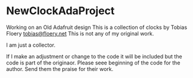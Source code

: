 # NewClockAdaProject
Working on an Old Adafruit design
This is a collection of clocks by Tobias Floery <tobias@floery.net>
This is not any of my original work.

I am just a collector.

If I make an adjustment or change to the code it will be included but 
the code is part of the originaor.  Please seee beginning of the 
code for the author.  Send them the praise for their work.
